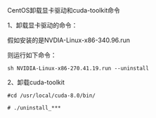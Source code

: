 CentOS卸载显卡驱动和cuda-toolkit命令


1、卸载显卡驱动的命令：

假如安装的是NVDIA-Linux-x86-340.96.run

则运行如下命令：

```
sh NVIDIA-Linux-x86-270.41.19.run --uninstall
```





2、卸载cuda-toolkit

```
#cd /usr/local/cuda-8.0/bin/

# ./uninstall_***
```



# 